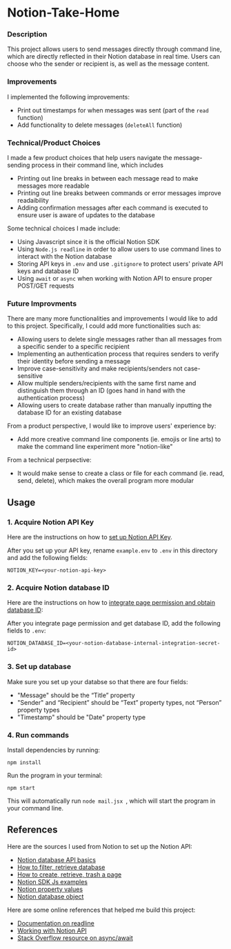 # Notion-Take-Home

### Description
This project allows users to send messages directly through command line, which are directly reflected in their Notion database in real time. Users can choose who the sender or recipient is, as well as the message content. 

### Improvements
I implemented the following improvements:
- Print out timestamps for when messages was sent (part of the `read` function)
- Add functionality to delete messages (`deleteAll` function)

### Technical/Product Choices
I made a few product choices that help users navigate the message-sending process in their command line, which includes
- Printing out line breaks in between each message read to make messages more readable
- Printing out line breaks between commands or error messages improve readaibility
- Adding confirmation messages after each command is executed to ensure user is aware of updates to the database

Some technical choices I made include:
- Using Javascript since it is the official Notion SDK
- Using `Node.js readline` in order to allow users to use command lines to interact with the Notion database
- Storing API keys in `.env` and use `.gitignore` to protect users' private API keys and database ID
- Using `await` or `async` when working with Notion API to ensure proper POST/GET requests

### Future Improvments
There are many more functionalities and improvements I would like to add to this project. Specifically, I could add more functionalities such as:
- Allowing users to delete single messages rather than all messages from a specific sender to a specific recipient
- Implementing an authentication process that requires senders to verify their identity before sending a message
- Improve case-sensitivity and make recipients/senders not case-sensitive
- Allow multiple senders/recipients with the same first name and distinguish them through an ID (goes hand in hand with the authentication process)
- Allowing users to create database rather than manually inputting the database ID for an existing database

From a product perspective, I would like to improve users' experience by:
- Add more creative command line components (ie. emojis or line arts) to make the command line experiment more "notion-like"

From a technical perpsective:
- It would make sense to create a class or file for each command (ie. read, send, delete), which makes the overall program more modular

## Usage
### 1. Acquire Notion API Key
Here are the instructions on how to [set up Notion API Key](https://developers.notion.com/docs/create-a-notion-integration#getting-started).

After you set up your API key, rename `example.env` to `.env` in this directory and add the following fields:
```
NOTION_KEY=<your-notion-api-key>
```

### 2. Acquire Notion database ID
Here are the instructions on how to [integrate page permission and obtain database ID](https://developers.notion.com/docs/create-a-notion-integration#give-your-integration-page-permissions):

After you integrate page permission and get database ID, add the following fields to `.env`:
```
NOTION_DATABASE_ID=<your-notion-database-internal-integration-secret-id>
```

### 3. Set up database
Make sure you set up your databse so that there are four fields: 
- "Message" should be the “Title” property
- "Sender" and “Recipient” should be “Text” property types, not “Person” property types
- "Timestamp" should be "Date" property type

### 4. Run commands
Install dependencies by running:
```
npm install 
```
Run the program in your terminal:
```
npm start
```
This will automatically run `node mail.jsx `, which will start the program in your command line. 

## References
Here are the sources I used from Notion to set up the Notion API:
- [Notion database API basics](https://developers.notion.com/docs/working-with-databases#adding-pages-to-a-database)
- [How to filter, retrieve database](https://developers.notion.com/reference/post-database-query-filter)
- [How to create, retrieve, trash a page](https://developers.notion.com/reference/post-page)
- [Notion SDK Js examples](https://github.com/makenotion/notion-sdk-js/tree/main/examples/database-email-update)
- [Notion property values](https://developers.notion.com/reference/property-value-object#title-property-values)
- [Notion database object](https://developers.notion.com/reference/database)

Here are some online references that helped me build this project:
- [Documentation on readline](https://nodejs.org/api/readline.html)
- [Working with Notion API](https://stackoverflow.com/questions/69150120/how-to-insert-data-in-database-via-notion-api)
- [Stack Overflow resource on async/await](https://stackoverflow.com/questions/46515764/how-can-i-use-async-await-at-the-top-level)